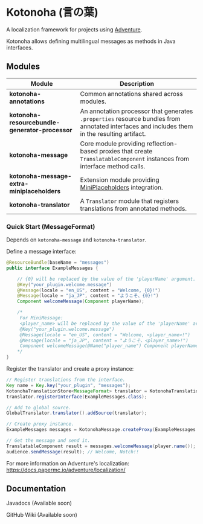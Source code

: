 # Kotonoha (言の葉)

A localization framework for projects using [Adventure](https://github.com/KyoriPowered/adventure).

Kotonoha allows defining multilingual messages as methods in Java interfaces.
## Modules

| Module                                          | Description                                                                                                                                  |
|-------------------------------------------------|----------------------------------------------------------------------------------------------------------------------------------------------|
| **kotonoha-annotations**                        | Common annotations shared across modules.                                                                                                    |
| **kotonoha-resourcebundle-generator-processor** | An annotation processor that generates `.properties` resource bundles from annotated interfaces and includes them in the resulting artifact. |
| **kotonoha-message**                            | Core module providing reflection-based proxies that create `TranslatableComponent` instances from interface method calls.                    |
| **kotonoha-message-extra-miniplaceholders**     | Extension module providing [MiniPlaceholders](https://github.com/MiniPlaceholders) integration.                                              |
| **kotonoha-translator**                         | A `Translator` module that registers translations from annotated methods.                                                                    |

### Quick Start (MessageFormat)

Depends on `kotonoha-message` and `kotonoha-translator`.

Define a message interface:

```java
@ResourceBundle(baseName = "messages")
public interface ExampleMessages {

    // {0} will be replaced by the value of the 'playerName' argument.
    @Key("your_plugin.welcome.message")
    @Message(locale = "en_US", content = "Welcome, {0}!")
    @Message(locale = "ja_JP", content = "ようこそ、{0}!")
    Component welcomeMessage(Component playerName);

    /*
     For MiniMessage:
     <player_name> will be replaced by the value of the 'playerName' argument.
     @Key("your_plugin.welcome.message")
     @Message(locale = "en_US", content = "Welcome, <player_name>!")
     @Message(locale = "ja_JP", content = "ようこそ、<player_name>!")
     Component welcomeMessage(@Name("player_name") Component playerName);
    */
}
```

Register the translator and create a proxy instance:

```java
// Register translations from the interface.
Key name = Key.key("your_plugin", "messages");
KotonohaTranslationStore<MessageFormat> translator = KotonohaTranslationStore.messageFormat(name);
translator.registerInterface(ExampleMessages.class);

// Add to global source.
GlobalTranslator.translator().addSource(translator);

// Create proxy instance.
ExampleMessages messages = KotonohaMessage.createProxy(ExampleMessages.class, FormatTypes.MESSAGE_FORMAT);

// Get the message and send it.
TranslatableComponent result = messages.welcomeMessage(player.name());
audience.sendMessage(result); // Welcome, Notch!!
```

For more information on Adventure's localization:
https://docs.papermc.io/adventure/localization/

## Documentation

Javadocs (Available soon)

GitHub Wiki (Available soon)